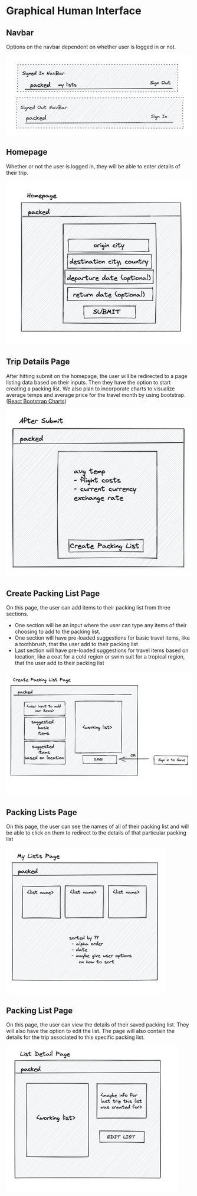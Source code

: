 # Graphical Human Interface

## Navbar

Options on the navbar dependent on whether user is logged in or not.

![navbar](wireframes/navbar.png)

## Homepage

Whether or not the user is logged in, they will be able to enter details of their trip.

![homepage](wireframes/trip_details_form.png)

## Trip Details Page

After hitting submit on the homepage, the user will be redirected to a page listing data based on their inputs. Then they have the option to start creating a packing list.
We also plan to incorporate charts to visualize average temps and average price for the travel month by using bootstrap.
([React Bootstrap Charts](https://mdbootstrap.com/docs/react/advanced/charts/))

![trip details](wireframes/trip_details_page.png)

## Create Packing List Page

On this page, the user can add items to their packing list from three sections.

- One section will be an input where the user can type any items of their choosing to add to the packing list.
- One section will have pre-loaded suggestions for basic travel items, like a toothbrush, that the user add to their packing list
- Last section will have pre-loaded suggestions for travel items based on location, like a coat for a cold region or swim suit for a tropical region, that the user add to their packing list

![create packing list](wireframes/create_packing_list.png)

## Packing Lists Page

On this page, the user can see the names of all of their packing list and will be able to click on them to redirect to the details of that particular packing list

![packing lists](wireframes/packing_lists_page.png)

## Packing List Page

On this page, the user can view the details of their saved packing list. They will also have the option to edit the list. The page will also contain the details for the trip associated to this specific packing list.

![packing detail](wireframes/packing_list_detail.png)
